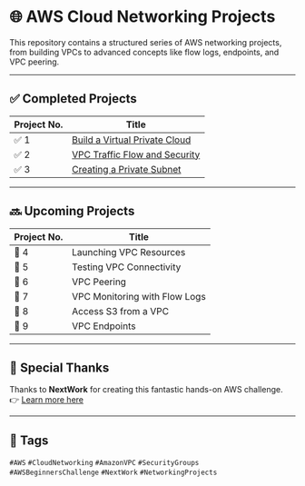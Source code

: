 # 🌐 AWS Cloud Networking Projects

This repository contains a structured series of AWS networking projects, from building VPCs to advanced concepts like flow logs, endpoints, and VPC peering.

---

## ✅ Completed Projects

| Project No. | Title |
|-------------|------------------------------|
| ✅ 1         | [Build a Virtual Private Cloud](./Project-1-Virtual-Private-Cloud) |
| ✅ 2         | [VPC Traffic Flow and Security](./Project-2-VPC-Traffic-and-Security) |
| ✅ 3         | [Creating a Private Subnet](./Project-3-Private-Subnet) |

---

## 🔜 Upcoming Projects

| Project No. | Title |
|-------------|------------------------------|
| 🔄 4         | Launching VPC Resources |
| 🔄 5         | Testing VPC Connectivity |
| 🔄 6         | VPC Peering |
| 🔄 7         | VPC Monitoring with Flow Logs |
| 🔄 8         | Access S3 from a VPC |
| 🔄 9         | VPC Endpoints |

---

## 🙏 Special Thanks

Thanks to **NextWork** for creating this fantastic hands-on AWS challenge.  
👉 [Learn more here](https://link.nextwork.org/linkedin)

---

## 🔖 Tags

`#AWS` `#CloudNetworking` `#AmazonVPC` `#SecurityGroups`  
`#AWSBeginnersChallenge` `#NextWork` `#NetworkingProjects`
